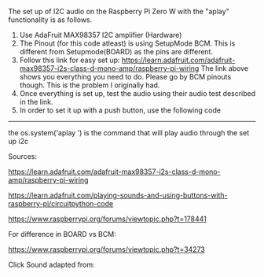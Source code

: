 
The set up of I2C audio on the Raspberry Pi Zero W with the "aplay" functionality is as follows.
1. Use AdaFruit MAX98357 I2C amplifier (Hardware)
2. The Pinout (for this code atleast) is using SetupMode BCM. This is different from Setupmode(BOARD) as the pins are different. 
3. Follow this link for easy set up: https://learn.adafruit.com/adafruit-max98357-i2s-class-d-mono-amp/raspberry-pi-wiring 
    The link above shows you everything you need to do. Please go by BCM pinouts though. This is the problem I originally had. 
4. Once everything is set up, test the audio using their audio test described in the link.
5. In order to set it up with a push button, use the following code

--------------------------------------------------
the os.system('aplay <insert path name to wave file>') is the command that will play audio through the set up i2c
    
Sources:

https://learn.adafruit.com/adafruit-max98357-i2s-class-d-mono-amp/raspberry-pi-wiring

https://learn.adafruit.com/playing-sounds-and-using-buttons-with-raspberry-pi/circuitpython-code

https://www.raspberrypi.org/forums/viewtopic.php?t=178441

For difference in BOARD vs BCM:

https://www.raspberrypi.org/forums/viewtopic.php?t=34273

Click Sound adapted from:
